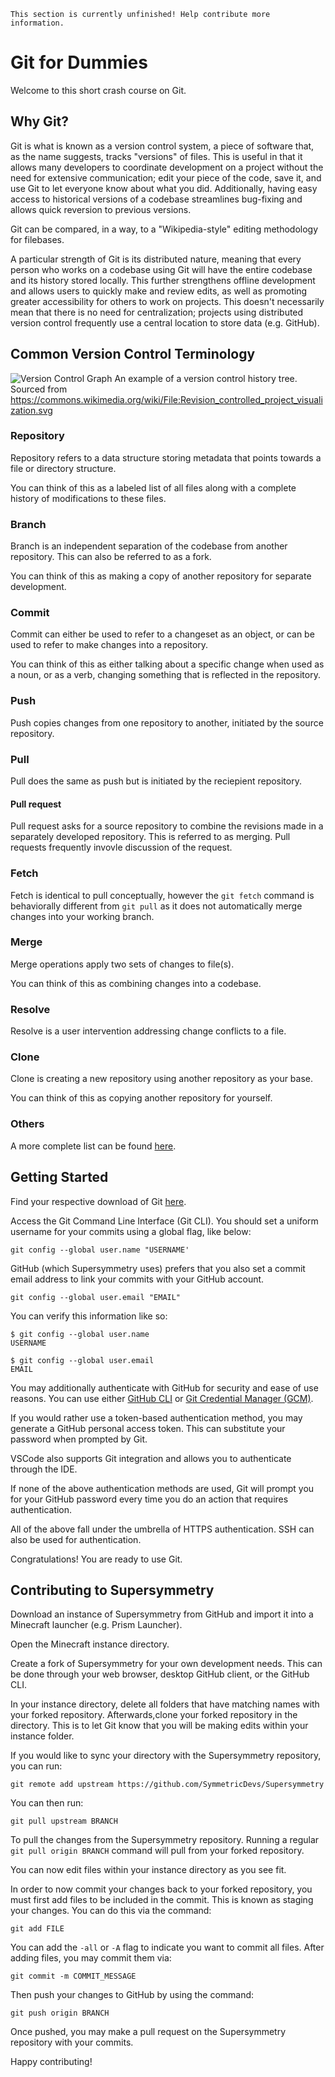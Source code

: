 ```admonish warning "TODO"
This section is currently unfinished! Help contribute more information.
```

# Git for Dummies

Welcome to this short crash course on Git.

## Why Git?

Git is what is known as a version control system, a piece of software that, as the name suggests, tracks "versions" of files. This is useful in that it allows many developers to coordinate development on a project without the need for extensive communication; edit your piece of the code, save it, and use Git to let everyone know about what you did. Additionally, having easy access to historical versions of a codebase streamlines bug-fixing and allows quick reversion to previous versions.

Git can be compared, in a way, to a "Wikipedia-style" editing methodology for filebases.

A particular strength of Git is its distributed nature, meaning that every person who works on a codebase using Git will have the entire codebase and its history stored locally. This further strengthens offline development and allows users to quickly make and review edits, as well as promoting greater accessibility for others to work on projects. This doesn't necessarily mean that there is no need for centralization; projects using distributed version control frequently use a central location to store data (e.g. GitHub).

## Common Version Control Terminology

![Version Control Graph](terminologyviz.png)
An example of a version control history tree. Sourced from https://commons.wikimedia.org/wiki/File:Revision_controlled_project_visualization.svg

### Repository

Repository refers to a data structure storing metadata that points towards a file or directory structure. 

You can think of this as a labeled list of all files along with a complete history of modifications to these files.

### Branch

Branch is an independent separation of the codebase from another repository. This can also be referred to as a fork.

You can think of this as making a copy of another repository for separate development.

### Commit

Commit can either be used to refer to a changeset as an object, or can be used to refer to make changes into a repository. 

You can think of this as either talking about a specific change when used as a noun, or as a verb, changing something that is reflected in the repository.

### Push

Push copies changes from one repository to another, initiated by the source repository.

### Pull

Pull does the same as push but is initiated by the reciepient repository.

#### Pull request

Pull request asks for a source repository to combine the revisions made in a separately developed repository. This is referred to as merging. Pull requests frequently invovle discussion of the request.

### Fetch

Fetch is identical to pull conceptually, however the `git fetch` command is behaviorally different from `git pull` as it does not automatically merge changes into your working branch.

### Merge

Merge operations apply two sets of changes to file(s).

You can think of this as combining changes into a codebase.

### Resolve

Resolve is a user intervention addressing change conflicts to a file.

### Clone

Clone is creating a new repository using another repository as your base.

You can think of this as copying another repository for yourself.

### Others

A more complete list can be found [here](https://en.wikipedia.org/wiki/Version_control#Common_terminology).

## Getting Started

Find your respective download of Git [here](https://git-scm.com/downloads). 

Access the Git Command Line Interface (Git CLI). You should set a uniform username for your commits using a global flag, like below:

```
git config --global user.name "USERNAME'
```

GitHub (which Supersymmetry uses) prefers that you also set a commit email address to link your commits with your GitHub account.

```
git config --global user.email "EMAIL"
```

You can verify this information like so:

```
$ git config --global user.name
USERNAME

$ git config --global user.email
EMAIL
```

You may additionally authenticate with GitHub for security and ease of use reasons. You can use either [GitHub CLI](https://github.com/cli/cli#installation) or [Git Credential Manager (GCM)](https://github.com/git-ecosystem/git-credential-manager/blob/release/docs/install.md).

If you would rather use a token-based authentication method, you may generate a GitHub personal access token. This can substitute your password when prompted by Git.

VSCode also supports Git integration and allows you to authenticate through the IDE.

If none of the above authentication methods are used, Git will prompt you for your GitHub password every time you do an action that requires authentication.

All of the above fall under the umbrella of HTTPS authentication. SSH can also be used for authentication.

Congratulations! You are ready to use Git.

## Contributing to Supersymmetry

Download an instance of Supersymmetry from GitHub and import it into a Minecraft launcher (e.g. Prism Launcher). 

Open the Minecraft instance directory.

Create a fork of Supersymmetry for your own development needs. This can be done through your web browser, desktop GitHub client, or the GitHub CLI.

In your instance directory, delete all folders that have matching names with your forked repository. Afterwards,clone your forked repository in the directory. This is to let Git know that you will be making edits within your instance folder.

If you would like to sync your directory with the  Supersymmetry repository, you can run:


```
git remote add upstream https://github.com/SymmetricDevs/Supersymmetry 
```

You can then run:

```
git pull upstream BRANCH
```

To pull the changes from the Supersymmetry repository. Running a regular `git pull origin BRANCH` command will pull from your forked repository.

You can now edit files within your instance directory as you see fit.

In order to now commit your changes back to your forked repository, you must first add files to be included in the commit. This is known as staging your changes. You can do this via the command:

```
git add FILE
```

You can add the `-all` or `-A` flag to indicate you want to commit all files. After adding files, you may commit them via:

```
git commit -m COMMIT_MESSAGE
```

Then push your changes to GitHub by using the command:

```
git push origin BRANCH
```

Once pushed, you may make a pull request on the Supersymmetry repository with your commits.

Happy contributing!